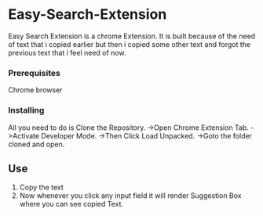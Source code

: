# Easy-Search-Extension 
Easy Search Extension is a chrome Extension.
It is built because of the need of text that i copied earlier but then i copied some other text and forgot the previous text that i feel need of now.

### Prerequisites

Chrome browser

### Installing

All you need to do is Clone the Repository.
->Open Chrome Extension Tab.
->Activate Developer Mode.
->Then Click Load Unpacked.
->Goto the folder cloned and open.

## Use

1. Copy the text
2. Now whenever you click any input field it will render Suggestion Box where you can see copied Text.

